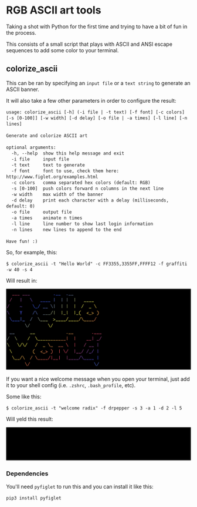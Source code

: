 # RGB ASCII art tools

Taking a shot with Python for the first time and trying to have a bit of fun in the process.

This consists of a small script that plays with ASCII and ANSI escape sequences to add some color to your terminal.

## colorize_ascii

This can be ran by specifying an `input file` or a `text string` to generate an ASCII banner.

It will also take a few other parameters in order to configure the result:
```
usage: colorize_ascii [-h] (-i file | -t text) [-f font] [-c colors] [-s [0-100]] [-w width] [-d delay] [-o file | -a times] [-l line] [-n lines]

Generate and colorize ASCII art

optional arguments:
  -h, --help  show this help message and exit
  -i file     input file
  -t text     text to generate
  -f font     font to use, check them here: http://www.figlet.org/examples.html
  -c colors   comma separated hex colors (default: RGB)
  -s [0-100]  push colors forward n columns in the next line
  -w width    max width of the banner
  -d delay    print each character with a delay (milliseconds, default: 0)
  -o file     output file
  -a times    animate n times
  -l line     line number to show last login information
  -n lines    new lines to append to the end

Have fun! :)
```

So, for example, this:

```
$ colorize_ascii -t "Hello World" -c FF3355,3355FF,FFFF12 -f graffiti -w 40 -s 4
```

Will result in:

<img src="docs/example1.png" width="575" height="220">


If you want a nice welcome message when you open your terminal, just add it to your shell config (i.e. `.zshrc`, `.bash_profile`, etc).

Some like this:

```
$ colorize_ascii -t "welcome radix" -f drpepper -s 3 -a 1 -d 2 -l 5
```

Will yeld this result:

![Alt Text](docs/example2.gif)


### Dependencies

You'll need `pyfiglet` to run this and you can install it like this:

```
pip3 install pyfiglet
```
